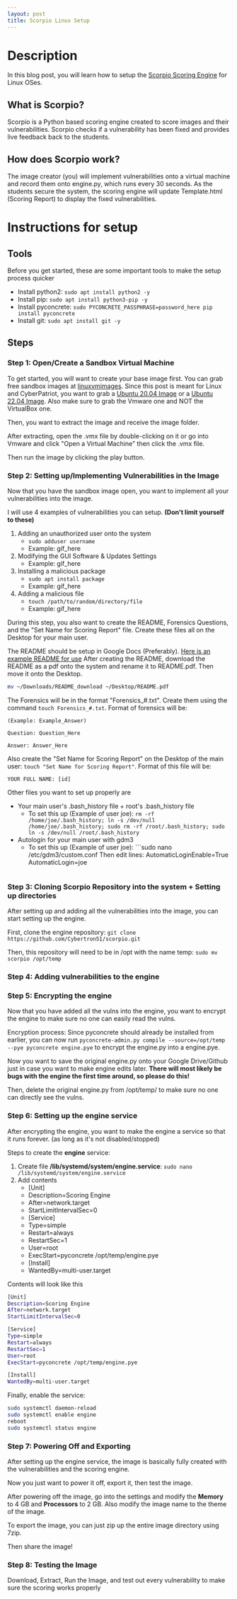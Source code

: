 ```yaml
---
layout: post
title: Scorpio Linux Setup
---
```


# Description

In this blog post, you will learn how to setup the [Scorpio Scoring Engine](https://github.com/Cybertron51/scorpio) for Linux OSes.

## What is Scorpio?

Scorpio is a Python based scoring engine created to score images and their vulnerabilities. Scorpio checks if a vulnerability has been fixed and provides live feedback back to the students.

## How does Scorpio work?

The image creator (you) will implement vulnerabilities onto a virtual machine and record them onto engine.py, which runs every 30 seconds. As the students secure the system, the scoring engine will update Template.html (Scoring Report) to display the fixed vulnerabilities.

# Instructions for setup

## Tools

Before you get started, these are some important tools to make the setup process quicker
- Install python2: ```sudo apt install python2 -y```
- Install pip: ```sudo apt install python3-pip -y```
- Install pyconcrete: ```sudo PYCONCRETE_PASSPHRASE=password_here pip install pyconcrete```
- Install git: ```sudo apt install git -y```

## Steps

### Step 1: Open/Create a Sandbox Virtual Machine

To get started, you will want to create your base image first. You can grab free sandbox images at [linuxvmimages](https://www.linuxvmimages.com/). Since this post is meant for Linux and CyberPatriot, you want to grab a [Ubuntu 20.04 Image](https://www.linuxvmimages.com/images/ubuntu-2004/) or a [Ubuntu 22.04 Image](https://www.linuxvmimages.com/images/ubuntu-2204/). Also make sure to grab the Vmware one and NOT the VirtualBox one.

Then, you want to extract the image and receive the image folder.

After extracting, open the .vmx file by double-clicking on it or go into Vmware and click "Open a Virtual Machine" then click the .vmx file.

Then run the image by clicking the play button.

### Step 2: Setting up/Implementing Vulnerabilities in the Image

Now that you have the sandbox image open, you want to implement all your vulnerabilities into the image.

I will use 4 examples of vulnerabilities you can setup. **(Don't limit yourself to these)**

1. Adding an unauthorized user onto the system
    - ```sudo adduser username```
    - Example: gif_here
2. Modifying the GUI Software & Updates Settings
    - Example: gif_here
3. Installing a malicious package
    - ```sudo apt install package```
    - Example: gif_here
4. Adding a malicious file
    - ```touch /path/to/random/directory/file```
    - Example: gif_here

During this step, you also want to create the README, Forensics Questions, and the "Set Name for Scoring Report" file. Create these files all on the Desktop for your main user.

The README should be setup in Google Docs (Preferably). [Here is an example README for use](https://docs.google.com/document/d/1M4mljp9yEzb5GLsibm0Z7RqTzpiPQalwZlfn4i8nixo)
After creating the README, download the README as a pdf onto the system and rename it to README.pdf. Then move it onto the Desktop.
```bash
mv ~/Downloads/README_download ~/Desktop/README.pdf
```

The Forensics will be in the format "Forensics_#.txt". Create them using the command ```touch Forensics_#.txt```. Format of forensics will be:
```
(Example: Example_Answer)

Question: Question_Here

Answer: Answer_Here
```

Also create the "Set Name for Scoring Report" on the Desktop of the main user: ```touch "Set Name for Scoring Report"```. Format of this file will be:
```
YOUR FULL NAME: [id]
```

Other files you want to set up properly are
- Your main user's .bash_history file + root's .bash_history file
  - To set this up (Example of user joe): ```rm -rf /home/joe/.bash_history; ln -s /dev/null /home/joe/.bash_history; sudo rm -rf /root/.bash_history; sudo ln -s /dev/null /root/.bash_history```
- Autologin for your main user with gdm3
  - To set this up (Example of user joe): ```sudo nano /etc/gdm3/custom.conf
  Then edit lines: AutomaticLoginEnable=True
  AutomaticLogin=joe
  ``` Make sure these lines are uncommented as well

### Step 3: Cloning Scorpio Repository into the system + Setting up directories

After setting up and adding all the vulnerabilities into the image, you can start setting up the engine.

First, clone the engine repository: ```git clone https://github.com/Cybertron51/scorpio.git```

Then, this repository will need to be in /opt with the name temp: ```sudo mv scorpio /opt/temp```

### Step 4: Adding vulnerabilities to the engine



### Step 5: Encrypting the engine

Now that you have added all the vulns into the engine, you want to encrypt the engine to make sure no one can easily read the vulns.

Encryption process:
Since pyconcrete should already be installed from earlier, you can now run ```pyconcrete-admin.py compile --source=/opt/temp --pye pyconcrete engine.pye``` to encrypt the engine.py into a engine.pye.

Now you want to save the original engine.py onto your Google Drive/Github just in case you want to make engine edits later. **There will most likely be bugs with the engine the first time around, so please do this!**

Then, delete the original engine.py from /opt/temp/ to make sure no one can directly see the vulns.

### Step 6: Setting up the engine service

After encrypting the engine, you want to make the engine a service so that it runs forever. (as long as it's not disabled/stopped)

Steps to create the **engine** service:
1. Create file **/lib/systemd/system/engine.service**: ```sudo nano /lib/systemd/system/engine.service```
2. Add contents
    - [Unit]
    - Description=Scoring Engine 
    - After=network.target 
    - StartLimitIntervalSec=0
    - [Service]
    - Type=simple 
    - Restart=always 
    - RestartSec=1 
    - User=root 
    - ExecStart=pyconcrete /opt/temp/engine.pye
    - [Install] 
    - WantedBy=multi-user.target

Contents will look like this
```bash
[Unit]
Description=Scoring Engine
After=network.target
StartLimitIntervalSec=0

[Service]
Type=simple
Restart=always
RestartSec=1
User=root
ExecStart=pyconcrete /opt/temp/engine.pye

[Install]
WantedBy=multi-user.target
```

Finally, enable the service:
```bash
sudo systemctl daemon-reload
sudo systemctl enable engine
reboot
sudo systemctl status engine
```

### Step 7: Powering Off and Exporting

After setting up the engine service, the image is basically fully created with the vulnerabilities and the scoring engine.

Now you just want to power it off, export it, then test the image.

After powering off the image, go into the settings and modify the **Memory** to 4 GB and **Processors** to 2 GB. Also modify the image name to the theme of the image.

To export the image, you can just zip up the entire image directory using 7zip.

Then share the image!

### Step 8: Testing the Image

Download, Extract, Run the Image, and test out every vulnerability to make sure the scoring works properly
